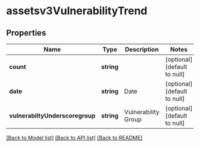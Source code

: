 # assetsv3VulnerabilityTrend

## Properties
Name | Type | Description | Notes
------------ | ------------- | ------------- | -------------
**count** | **string** |  | [optional] [default to null]
**date** | **string** | Date | [optional] [default to null]
**vulnerabiltyUnderscoregroup** | **string** | Vulnerability Group | [optional] [default to null]

[[Back to Model list]](../README.md#documentation-for-models) [[Back to API list]](../README.md#documentation-for-api-endpoints) [[Back to README]](../README.md)


